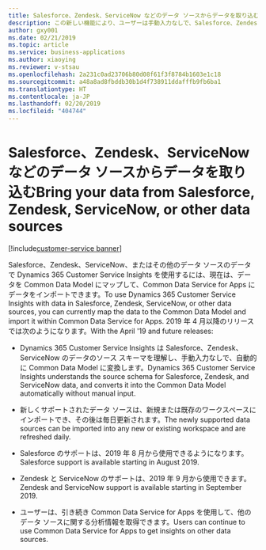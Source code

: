 ```yaml
---
title: Salesforce、Zendesk、ServiceNow などのデータ ソースからデータを取り込む
description: この新しい機能により、ユーザーは手動入力なしで、Salesforce、Zendesk、ServiceNow から新規または既存のワークスペースにサポート データをインポートできます。
author: gxy001
ms.date: 02/21/2019
ms.topic: article
ms.service: business-applications
ms.author: xiaoying
ms.reviewer: v-stsau
ms.openlocfilehash: 2a231c0ad23706b80d08f61f3f8784b1603e1c18
ms.sourcegitcommit: a48a8ad8fbddb30b1d4f738911ddafffb9fb6ba1
ms.translationtype: HT
ms.contentlocale: ja-JP
ms.lasthandoff: 02/20/2019
ms.locfileid: "404744"
---
```

# <a name="bring-your-data-from-salesforce-zendesk-servicenow-or-other-data-sources"></a><span data-ttu-id="1a879-103">Salesforce、Zendesk、ServiceNow などのデータ ソースからデータを取り込む</span><span class="sxs-lookup"><span data-stu-id="1a879-103">Bring your data from Salesforce, Zendesk, ServiceNow, or other data sources</span></span>
[!include[customer-service banner](../../../includes/customer-service.md)]


<span data-ttu-id="1a879-104">Salesforce、Zendesk、ServiceNow、またはその他のデータ ソースのデータで Dynamics 365 Customer Service Insights を使用するには、現在は、データを Common Data Model にマップして、Common Data Service for Apps にデータをインポートできます。</span><span class="sxs-lookup"><span data-stu-id="1a879-104">To use Dynamics 365 Customer Service Insights with data in Salesforce, Zendesk, ServiceNow, or other data sources, you can currently map the data to the Common Data Model and import it within Common Data Service for Apps.</span></span> <span data-ttu-id="1a879-105">2019 年 4 月以降のリリースでは次のようになります。</span><span class="sxs-lookup"><span data-stu-id="1a879-105">With the April '19 and future releases:</span></span>

- <span data-ttu-id="1a879-106">Dynamics 365 Customer Service Insights は Salesforce、Zendesk、ServiceNow のデータのソース スキーマを理解し、手動入力なしで、自動的に Common Data Model に変換します。</span><span class="sxs-lookup"><span data-stu-id="1a879-106">Dynamics 365 Customer Service Insights understands the source schema for Salesforce, Zendesk, and ServiceNow data, and converts it into the Common Data Model automatically without manual input.</span></span>

- <span data-ttu-id="1a879-107">新しくサポートされたデータ ソースは、新規または既存のワークスペースにインポートでき、その後は毎日更新されます。</span><span class="sxs-lookup"><span data-stu-id="1a879-107">The newly supported data sources can be imported into any new or existing workspace and are refreshed daily.</span></span>

- <span data-ttu-id="1a879-108">Salesforce のサポートは、2019 年 8 月から使用できるようになります。</span><span class="sxs-lookup"><span data-stu-id="1a879-108">Salesforce support is available starting in August 2019.</span></span>

- <span data-ttu-id="1a879-109">Zendesk と ServiceNow のサポートは、2019 年 9 月から使用できます。</span><span class="sxs-lookup"><span data-stu-id="1a879-109">Zendesk and ServiceNow support is available starting in September 2019.</span></span>

- <span data-ttu-id="1a879-110">ユーザーは、引き続き Common Data Service for Apps を使用して、他のデータ ソースに関する分析情報を取得できます。</span><span class="sxs-lookup"><span data-stu-id="1a879-110">Users can continue to use Common Data Service for Apps to get insights on other data sources.</span></span>
